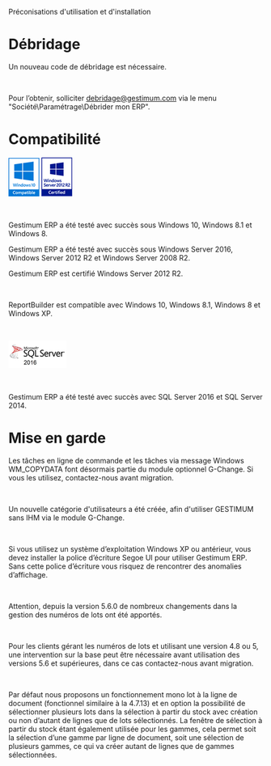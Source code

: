 




Préconisations d'utilisation et d'installation



# Débridage


Un nouveau code de débridage est nécessaire.


 


Pour l’obtenir, solliciter debridage@gestimum.com via le menu "Société\Paramétrage\Débrider 
 mon ERP".


# Compatibilité


![](../assets/images/Version6/Images/Windows_10_Compatible.png) ![](../assets/images/Version6/Images/Windows_Server_2012_R2_Certified.png)


 


Gestimum ERP a été 
 testé avec succès sous Windows 10, 
 Windows 8.1 et Windows 8.


Gestimum ERP a été 
 testé avec succès sous Windows Server 2016, 
 Windows Server 2012 R2 
 et Windows Server 2008 R2.


Gestimum ERP est 
 certifié Windows Server 2012 R2.


 


ReportBuilder est 
 compatible avec Windows 10, 
 Windows 8.1, Windows 8 et Windows XP.


 


![](../assets/images/Version6/Images/SQL_Server_2016.png)


 


Gestimum ERP a été 
 testé avec succès avec SQL Server 2016 
 et SQL Server 2014.


# Mise en garde


Les tâches en ligne de 
 commande et les tâches via message Windows WM\_COPYDATA font désormais 
 partie du module optionnel G-Change. Si vous les 
 utilisez, contactez-nous avant migration.


 


Un nouvelle catégorie d'utilisateurs 
 a été créée, afin d'utiliser GESTIMUM sans IHM via le module G-Change.


 


Si vous utilisez un système d’exploitation 
 Windows XP ou antérieur, 
 vous devez installer la police d’écriture Segoe UI pour utiliser Gestimum ERP. Sans cette police 
 d’écriture vous risquez de rencontrer des anomalies d’affichage.


 


Attention, 
 depuis la version 5.6.0 de nombreux changements dans la gestion des numéros 
 de lots ont été apportés.


 


Pour 
 les clients gérant les numéros de lots et utilisant une version 4.8 ou 
 5, une intervention sur la base peut être nécessaire avant utilisation 
 des versions 5.6 et supérieures, dans 
 ce cas contactez-nous avant migration.


 


Par défaut nous proposons un fonctionnement 
 mono lot à la ligne de document (fonctionnel similaire à la 4.7.13) et 
 en option la possibilité de sélectionner plusieurs lots dans la sélection 
 à partir du stock avec création ou non d’autant de lignes que de lots 
 sélectionnés. La fenêtre de sélection à partir du stock étant également 
 utilisée pour les gammes, cela permet soit la sélection d’une gamme par 
 ligne de document, soit une sélection de plusieurs gammes, ce qui va créer 
 autant de lignes que de gammes sélectionnées.


